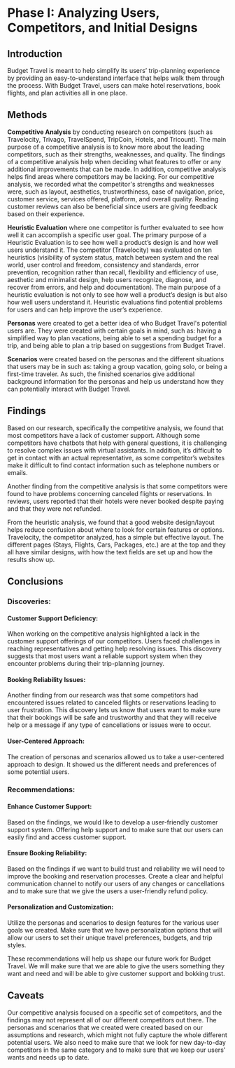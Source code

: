 # Phase I: Analyzing Users, Competitors, and Initial Designs

## Introduction

<!--!!! Describe the general problem that the project is trying to solve !!! -->
Budget Travel is meant to help simplify its users’ trip-planning experience by providing an easy-to-understand interface that helps walk them through the process. With Budget Travel, users can make hotel reservations, book flights, and plan activities all in one place.


## Methods

<!--!!! Describe research methods you used to discover new insights, which explains the purpose of each. Provide enough detail that someone would be able to faithfully reproduce your research. !!! -->

**Competitive Analysis** by conducting research on competitors (such as Travelocity, Trivago, TravelSpend, TripCoin, Hotels, and Tricount). The main purpose of a competitive analysis is to know more about the leading competitors, such as their strengths, weaknesses, and quality.  The findings of a competitive analysis help when deciding what features to offer or any additional improvements that can be made. In addition, competitive analysis helps find areas where competitors may be lacking. For our competitive analysis, we recorded what the competitor's strengths and weaknesses were, such as layout, aesthetics, trustworthiness, ease of navigation, price, customer service, services offered, platform, and overall quality. Reading customer reviews can also be beneficial since users are giving feedback based on their experience.

**Heuristic Evaluation** where one competitor is further evaluated to see how well it can accomplish a specific user goal. The primary purpose of a Heuristic Evaluation is to see how well a product’s design is and how well users understand it. The competitor (Travelocity) was evaluated on ten heuristics (visibility of system status, match between system and the real world, user control and freedom, consistency and standards, error prevention, recognition rather than recall, flexibility and efficiency of use, aesthetic and minimalist design, help users recognize, diagnose, and recover from errors, and help and documentation). The main purpose of a heuristic evaluation is not only to see how well a product’s design is but also how well users understand it. Heuristic evaluations find potential problems for users and can help improve the user’s experience. 

**Personas** were created to get a better idea of who Budget Travel's potential users are. They were created with certain goals in mind, such as: having a simplified way to plan vacations, being able to set a spending budget for a trip, and being able to plan a trip based on suggestions from Budget Travel.

**Scenarios** were created based on the personas and the different situations that users may be in such as: taking a group vacation, going solo, or being a first-time traveler. As such, the finished scenarios give additional background information for the personas and help us understand how they can potentially interact with Budget Travel.


## Findings

<!-- !!! For each research method, detail each of the findings point-by-point to clarify new discoveries of users' needs !!! -->
Based on our research, specifically the competitive analysis, we found that most competitors have a lack of customer support. Although some competitors have chatbots that help with general questions, it is challenging to resolve complex issues with virtual assistants. In addition, it’s difficult to get in contact with an actual representative, as some competitor’s websites make it difficult to find contact information such as telephone numbers or emails. 

Another finding from the competitive analysis is that some competitors were found to have problems concerning canceled flights or reservations. In reviews, users reported that their hotels were never booked despite paying and that they were not refunded. 

From the heuristic analysis, we found that a good website design/layout helps reduce confusion about where to look for certain features or options. Travelocity, the competitor analyzed, has a simple but effective layout. The different pages (Stays, Flights, Cars, Packages, etc.) are at the top and they all have similar designs, with how the text fields are set up and how the results show up. 

<!--Another finding is that some competitors added additional fees to users' final purchases. --> 



## Conclusions

<!--!!! Discoveries derived from the methods and their findings. Interpret how the findings translate into new insights into UX design recommendations. Describe those recommendations and how they should shape future work. In this section, include the new design recommendations based on the latest user insights.!!! -->

### Discoveries:

#### Customer Support Deficiency: 
When working on the competitive analysis highlighted a lack in the customer support offerings of our competitors. Users faced challenges in reaching representatives and getting help resolving issues. This discovery suggests that most users want a reliable support system when they encounter problems during their trip-planning journey.

#### Booking Reliability Issues: 
Another finding from our research was that some competitors had encountered issues related to canceled flights or reservations leading to user frustration. This discovery lets us know that users want to make sure that their bookings will be safe and trustworthy and that they will receive help or a message if any type of cancellations or issues were to occur.

#### User-Centered Approach: 
The creation of personas and scenarios allowed us to take a user-centered approach to design. It showed us the different needs and preferences of some potential users. 

### Recommendations: 

#### Enhance Customer Support:
Based on the findings, we would like to develop a user-friendly customer support system. Offering help support and to make sure that our users can easily find and access customer support.


#### Ensure Booking Reliability:
Based on the findings if we want to build trust and reliability we will need to improve the booking and reservation processes. Create a clear and helpful communication channel to notify our users of any changes or cancellations and to make sure that we give the users a user-friendly refund policy.

#### Personalization and Customization:
Utilize the personas and scenarios to design features for the various user goals we created. Make sure that we have personalization options that will allow our users to set their unique travel preferences, budgets, and trip styles.

These recommendations will help us shape our future work for Budget Travel. We will make sure that we are able to give the users something they want and need and will be able to give customer support and bokking trust.



## Caveats

<!-- !!! Considerations and/or limitations to the methods you chose and the findings/conclusions drawn from them. In other words, give warnings if there are limitations to your research such as not being able to find enough users of a particular demographic, the methods not being able to expose certain information, assumptions you made, etc. !!! -->

Our competitive analysis focused on a specific set of competitors, and the findings may not represent all of our different competitors out there. 
The personas and scenarios that we created were created based on our assumptions and research, which might not fully capture the whole different potential users. We also need to make sure that we look for new day-to-day competitors in the same category and to make sure that we keep our users' wants and needs up to date. 

